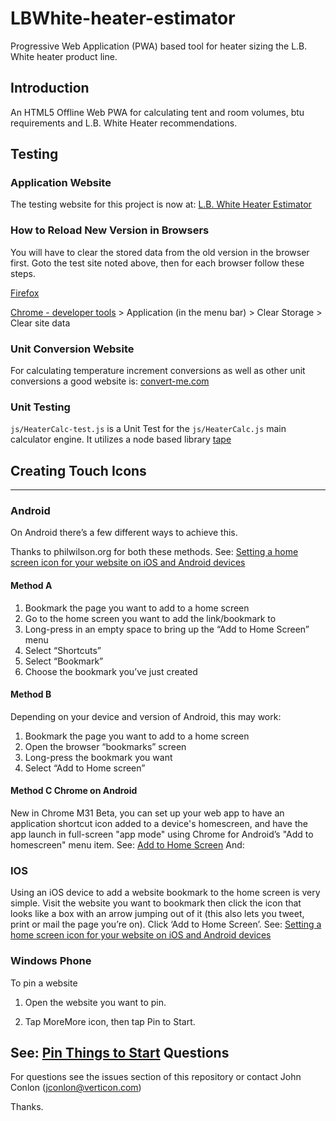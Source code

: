 # LBWhite-heater-estimator

Progressive Web Application (PWA) based tool for heater sizing the L.B. White heater product line.

## Introduction

An HTML5 Offline Web PWA for calculating tent and room volumes, btu requirements and L.B. White Heater recommendations.


## Testing 

### Application Website

The testing website for this project is now at: [L.B. White Heater Estimator](https://jconlon.github.io/LBWhite-heater-estimator/)

### How to Reload New Version in Browsers

You will have to clear the stored data from the old version in the browser first.  Goto the test site noted above, then for each browser follow these steps. 

[Firefox](https://support.mozilla.org/en-US/kb/storage)

[Chrome - developer tools](https://developers.google.com/web/tools/chrome-devtools/open) > Application (in the menu bar) > Clear Storage > Clear site data

### Unit Conversion Website

For calculating temperature increment conversions as well as other unit conversions a good website is: [convert-me.com](https://www.convert-me.com/en/convert/temperature-inc/?u=dcelsiusi&v=5)

### Unit Testing

```js/HeaterCalc-test.js``` is a Unit Test for the ```js/HeaterCalc.js``` main calculator engine.  It utilizes a node based library [tape](https://github.com/substack/tape)

## Creating Touch Icons
------------

### Android

On Android there’s a few different ways to achieve this. 

Thanks to philwilson.org for both these methods. See: [Setting a home screen icon for your website on iOS and Android devices](http://www.zen.co.uk/blog/setting-a-home-screen-icon-for-your-website-on-ios-and-android-devices/)

#### Method A
1. Bookmark the page you want to add to a home screen
2. Go to the home screen you want to add the link/bookmark to
3. Long-press in an empty space to bring up the “Add to Home Screen” menu
4. Select “Shortcuts”
5. Select “Bookmark”
6. Choose the bookmark you’ve just created

#### Method B

Depending on your device and version of Android, this may work:

1. Bookmark the page you want to add to a home screen
2. Open the browser “bookmarks” screen
3. Long-press the bookmark you want
4. Select “Add to Home screen”

#### Method C Chrome on Android

New in Chrome M31 Beta, you can set up your web app to have an application shortcut icon added to a device's homescreen, and have the app launch in full-screen "app mode" using Chrome for Android’s "Add to homescreen" menu item.  See: [Add to Home Screen](https://developer.chrome.com/multidevice/android/installtohomescreen)
And: [](http://www.cnet.com/how-to/create-a-shortcut-to-a-web-app-using-chrome-beta-on-android/)

### IOS
Using an iOS device to add a website bookmark to the home screen is very simple. Visit the website you want to bookmark then click the icon that looks like a box with an arrow jumping out of it (this also lets you tweet, print or mail the page you’re on). Click ‘Add to Home Screen’.
See: [Setting a home screen icon for your website on iOS and Android devices](http://www.zen.co.uk/blog/setting-a-home-screen-icon-for-your-website-on-ios-and-android-devices/)

### Windows Phone

To pin a website

1. Open the website you want to pin.

2. Tap MoreMore icon, then tap Pin to Start.

See: [Pin Things to Start](http://www.windowsphone.com/en-us/how-to/wp7/start/pin-things-to-start)
Questions
------------

For questions see the issues section of this repository or contact John Conlon (jconlon@verticon.com)

Thanks.
